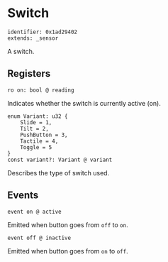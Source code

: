 # Switch

    identifier: 0x1ad29402
    extends: _sensor

A switch.

## Registers

    ro on: bool @ reading

Indicates whether the switch is currently active (on).

    enum Variant: u32 {
        Slide = 1,
        Tilt = 2,
        PushButton = 3,
        Tactile = 4,
        Toggle = 5
    }
    const variant?: Variant @ variant

Describes the type of switch used.

## Events

    event on @ active

Emitted when button goes from ``off`` to ``on``.

    event off @ inactive

Emitted when button goes from ``on`` to ``off``.
